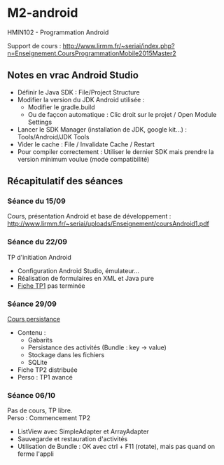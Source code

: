 # M2-android
HMIN102 - Programmation Android

Support de cours : http://www.lirmm.fr/~seriai/index.php?n=Enseignement.CoursProgrammationMobile2015Master2

## Notes en vrac Android Studio
- Définir le Java SDK : File/Project Structure
- Modifier la version du JDK Android utilisée :
  - Modifier le gradle.build
  - Ou de façcon automatique : Clic droit sur le projet / Open Module Settings
- Lancer le SDK Manager (installation de JDK, google kit...) : Tools/Android/JDK Tools
- Vider le cache : File / Invalidate Cache / Restart
- Pour compiler correctement : Utiliser le dernier SDK mais prendre la version minimum voulue (mode compatibilité)

## Récapitulatif des séances

### Séance du 15/09

Cours, présentation Android et base de développement :   http://www.lirmm.fr/~seriai/uploads/Enseignement/coursAndroid1.pdf

### Séance du 22/09

TP d'initiation Android  
- Configuration Android Studio, émulateur...
- Réalisation de formulaires en XML et Java pure
- [Fiche TP1](http://www.lirmm.fr/~seriai/uploads/Enseignement/TD12014.pdf) pas terminée


### Séance 29/09

[Cours persistance](http://www.lirmm.fr/~seriai/uploads/Enseignement/cours2Android_2015_2016.pdf) 
- Contenu :
  - Gabarits
  - Persistance des activités (Bundle : key -> value)
  - Stockage dans les fichiers
  - SQLite
- Fiche TP2 distribuée
- Perso : TP1 avancé

### Séance 06/10

Pas de cours, TP libre.  
Perso : Commencement TP2
 - ListView avec SimpleAdapter et ArrayAdapter
 - Sauvegarde et restauration d'activités
 - Utilisation de Bundle : OK avec ctrl + F11 (rotate), mais pas quand on ferme l'appli

